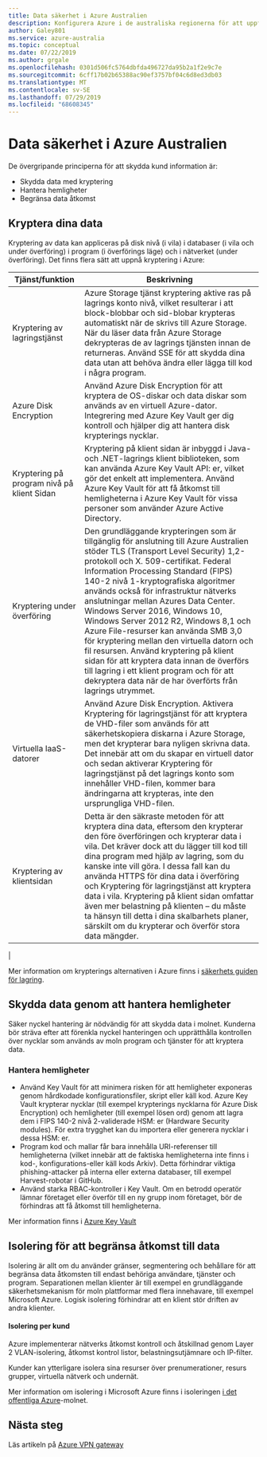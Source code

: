 ```yaml
---
title: Data säkerhet i Azure Australien
description: Konfigurera Azure i de australiska regionerna för att uppfylla de särskilda kraven i den australiska regeringens politik, förordningar och lagstiftning.
author: Galey801
ms.service: azure-australia
ms.topic: conceptual
ms.date: 07/22/2019
ms.author: grgale
ms.openlocfilehash: 0301d506fc5764dbfda496727da95b2a1f2e9c7e
ms.sourcegitcommit: 6cff17b02b65388ac90ef3757bf04c6d8ed3db03
ms.translationtype: MT
ms.contentlocale: sv-SE
ms.lasthandoff: 07/29/2019
ms.locfileid: "68608345"
---
```

# <a name="data-security-in-azure-australia"></a>Data säkerhet i Azure Australien

De övergripande principerna för att skydda kund information är:

* Skydda data med kryptering
* Hantera hemligheter
* Begränsa data åtkomst

## <a name="encrypting-your-data"></a>Kryptera dina data

Kryptering av data kan appliceras på disk nivå (i vila) i databaser (i vila och under överföring) i program (i överförings läge) och i nätverket (under överföring). Det finns flera sätt att uppnå kryptering i Azure:

|Tjänst/funktion|Beskrivning|
|---|---|
|Kryptering av lagringstjänst|Azure Storage tjänst kryptering aktive ras på lagrings konto nivå, vilket resulterar i att block-blobbar och sid-blobar krypteras automatiskt när de skrivs till Azure Storage. När du läser data från Azure Storage dekrypteras de av lagrings tjänsten innan de returneras. Använd SSE för att skydda dina data utan att behöva ändra eller lägga till kod i några program.|
|Azure Disk Encryption|Använd Azure Disk Encryption för att kryptera de OS-diskar och data diskar som används av en virtuell Azure-dator. Integrering med Azure Key Vault ger dig kontroll och hjälper dig att hantera disk krypterings nycklar.|
|Kryptering på program nivå på klient Sidan|Kryptering på klient sidan är inbyggd i Java-och .NET-lagrings klient biblioteken, som kan använda Azure Key Vault API: er, vilket gör det enkelt att implementera. Använd Azure Key Vault för att få åtkomst till hemligheterna i Azure Key Vault för vissa personer som använder Azure Active Directory.|
|Kryptering under överföring|Den grundläggande krypteringen som är tillgänglig för anslutning till Azure Australien stöder TLS (Transport Level Security) 1,2-protokoll och X. 509-certifikat. Federal Information Processing Standard (FIPS) 140-2 nivå 1-kryptografiska algoritmer används också för infrastruktur nätverks anslutningar mellan Azures Data Center.  Windows Server 2016, Windows 10, Windows Server 2012 R2, Windows 8,1 och Azure File-resurser kan använda SMB 3,0 för kryptering mellan den virtuella datorn och fil resursen. Använd kryptering på klient sidan för att kryptera data innan de överförs till lagring i ett klient program och för att dekryptera data när de har överförts från lagrings utrymmet.|
|Virtuella IaaS-datorer|Använd Azure Disk Encryption. Aktivera Kryptering för lagringstjänst för att kryptera de VHD-filer som används för att säkerhetskopiera diskarna i Azure Storage, men det krypterar bara nyligen skrivna data. Det innebär att om du skapar en virtuell dator och sedan aktiverar Kryptering för lagringstjänst på det lagrings konto som innehåller VHD-filen, kommer bara ändringarna att krypteras, inte den ursprungliga VHD-filen.|
|Kryptering av klientsidan|Detta är den säkraste metoden för att kryptera dina data, eftersom den krypterar den före överföringen och krypterar data i vila. Det kräver dock att du lägger till kod till dina program med hjälp av lagring, som du kanske inte vill göra. I dessa fall kan du använda HTTPS för dina data i överföring och Kryptering för lagringstjänst att kryptera data i vila. Kryptering på klient sidan omfattar även mer belastning på klienten – du måste ta hänsyn till detta i dina skalbarhets planer, särskilt om du krypterar och överför stora data mängder.|
|

Mer information om krypterings alternativen i Azure finns i [säkerhets guiden för lagring](https://docs.microsoft.com/azure/storage/storage-security-guide).

## <a name="protecting-data-by-managing-secrets"></a>Skydda data genom att hantera hemligheter

Säker nyckel hantering är nödvändig för att skydda data i molnet. Kunderna bör sträva efter att förenkla nyckel hanteringen och upprätthålla kontrollen över nycklar som används av moln program och tjänster för att kryptera data.

### <a name="managing-secrets"></a>Hantera hemligheter

* Använd Key Vault för att minimera risken för att hemligheter exponeras genom hårdkodade konfigurationsfiler, skript eller käll kod. Azure Key Vault krypterar nycklar (till exempel krypterings nycklarna för Azure Disk Encryption) och hemligheter (till exempel lösen ord) genom att lagra dem i FIPS 140-2 nivå 2-validerade HSM: er (Hardware Security modules). För extra trygghet kan du importera eller generera nycklar i dessa HSM: er.
* Program kod och mallar får bara innehålla URI-referenser till hemligheterna (vilket innebär att de faktiska hemligheterna inte finns i kod-, konfigurations-eller käll kods Arkiv). Detta förhindrar viktiga phishing-attacker på interna eller externa databaser, till exempel Harvest-robotar i GitHub.
* Använd starka RBAC-kontroller i Key Vault. Om en betrodd operatör lämnar företaget eller överför till en ny grupp inom företaget, bör de förhindras att få åtkomst till hemligheterna.  

Mer information finns i [Azure Key Vault](azure-key-vault.md)

## <a name="isolation-to-restrict-data-access"></a>Isolering för att begränsa åtkomst till data

Isolering är allt om du använder gränser, segmentering och behållare för att begränsa data åtkomsten till endast behöriga användare, tjänster och program. Separationen mellan klienter är till exempel en grundläggande säkerhetsmekanism för moln plattformar med flera innehavare, till exempel Microsoft Azure. Logisk isolering förhindrar att en klient stör driften av andra klienter.

#### <a name="per-customer-isolation"></a>Isolering per kund

Azure implementerar nätverks åtkomst kontroll och åtskillnad genom Layer 2 VLAN-isolering, åtkomst kontrol listor, belastningsutjämnare och IP-filter.

Kunder kan ytterligare isolera sina resurser över prenumerationer, resurs grupper, virtuella nätverk och undernät.

Mer information om isolering i Microsoft Azure finns i isoleringen [i det offentliga Azure](../security/fundamentals/isolation-choices.md)-molnet.

## <a name="next-steps"></a>Nästa steg

Läs artikeln på [Azure VPN gateway](vpn-gateway.md)